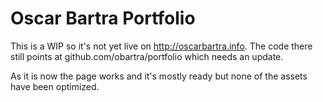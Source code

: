 # Oscar Bartra Portfolio

This is a WIP so it's not yet live on http://oscarbartra.info. The code there still points at github.com/obartra/portfolio which needs an update.

As it is now the page works and it's mostly ready but none of the assets have been optimized.
